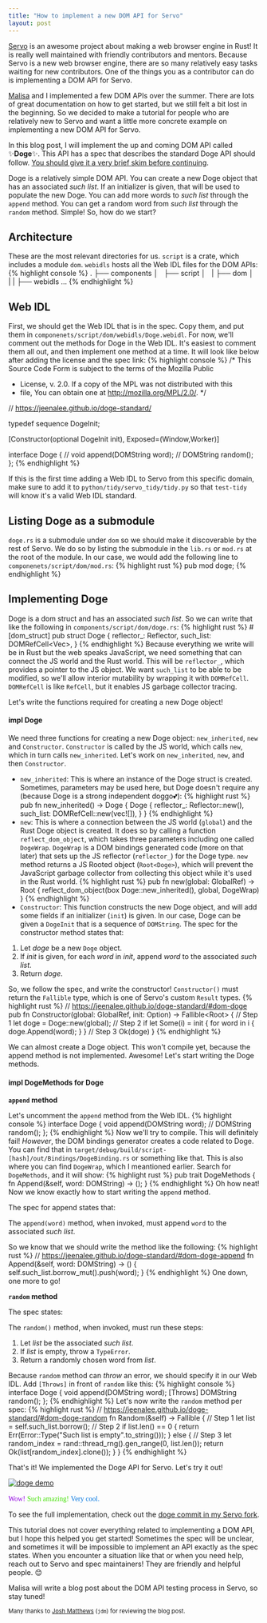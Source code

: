 ```yaml
---
title: "How to implement a new DOM API for Servo"
layout: post
---
```


[Servo](https://github.com/servo/servo/) is an awesome project about making a web browser engine in Rust! It is really well maintained with friendly contributors and mentors. Because Servo is a new web browser engine, there are so many relatively easy tasks waiting for new contributors. One of the things you as a contributor can do is implementing a DOM API for Servo.

[Malisa](https://twitter.com/malisas7) and I implemented a few DOM APIs over the summer. There are lots of great documentation on how to get started, but we still felt a bit lost in the beginning. So we decided to make a tutorial for people who are relatively new to Servo and want a little more concrete example on implementing a new DOM API for Servo.

In this blog post, I will implement the up and coming DOM API called ✨**Doge**✨. This API has a spec that describes the standard Doge API should follow. [You should give it a very brief skim before continuing](https://jeenalee.github.io/doge-standard/).

Doge is a relatively simple DOM API. You can create a new Doge object that has an associated *such list*. If an initializer is given, that will be used to populate the new Doge. You can add more words to *such list* through the `append` method. You can get a random word from *such list* through the `random` method. Simple! So, how do we start?

## Architecture
These are the most relevant directories for us. `script` is a crate, which includes a module `dom`. `webidls` hosts all the Web IDL files for the DOM APIs:
{% highlight console %}
.
├── components
│   ├── script
│   |   ├── dom
│   |   |   ├── webidls
...
{% endhighlight %}

## Web IDL
First, we should get the Web IDL that is in the spec. Copy them, and put them in `componenets/script/dom/webidls/Doge.webidl`. For now, we'll comment out the methods for Doge in the Web IDL. It's easiest to comment them all out, and then implement one method at a time. It will look like below after adding the license and the spec link:
{% highlight console %}
/* This Source Code Form is subject to the terms of the Mozilla Public
 * License, v. 2.0. If a copy of the MPL was not distributed with this
 * file, You can obtain one at http://mozilla.org/MPL/2.0/. */

// https://jeenalee.github.io/doge-standard/

typedef sequence<DOMString> DogeInit;

[Constructor(optional DogeInit init),
 Exposed=(Window,Worker)]

interface Doge {
  // void append(DOMString word);
  // DOMString random();
};
{% endhighlight %}

If this is the first time adding a Web IDL to Servo from this specific domain, make sure to add it to `python/tidy/servo_tidy/tidy.py` so that `test-tidy` will know it's a valid Web IDL standard.

## Listing Doge as a submodule
`doge.rs` is a submodule under `dom` so we should make it discoverable by the rest of Servo. We do so by listing the submodule in the `lib.rs` or `mod.rs` at the root of the module. In our case, we would add the following line to `componenets/script/dom/mod.rs`:
{% highlight rust %}
pub mod doge;
{% endhighlight %}

## Implementing Doge
Doge is a dom struct and has an associated *such list*. So we can write that like the following in `components/script/dom/doge.rs`:
{% highlight rust %}
#[dom_struct]
pub struct Doge {
    reflector_: Reflector,
    such_list: DOMRefCell<Vec<DOMString>>,
}
{% endhighlight %}
Because everything we write will be in Rust but the web speaks JavaScript, we need something that can connect the JS world and the Rust world. This will be `reflector_`, which provides a pointer to the JS object. We want `such_list` to be able to be modified, so we'll allow interior mutability by wrapping it with `DOMRefCell`. `DOMRefCell` is like `RefCell`, but it enables JS garbage collector tracing.

Let's write the functions required for creating a new Doge object!

#### **impl Doge**
We need three functions for creating a new Doge object: `new_inherited`, `new` and `Constructor`. `Constructor` is called by the JS world, which calls `new`, which in turn calls `new_inherited`. Let's work on `new_inherited`, `new`, and then `Constructor`.

- `new_inherited`:
This is where an instance of the Doge struct is created. Sometimes, parameters may be used here, but Doge doesn't require any (because Doge is a strong independent doggo💕):
{% highlight rust %}
pub fn new_inherited() -> Doge {
    Doge {
        reflector_: Reflector::new(),
        such_list: DOMRefCell::new(vec![]),
    }
}
{% endhighlight %}
- `new`:
This is where a connection between the JS world (`global`) and the Rust Doge object is created. It does so by calling a function `reflect_dom_object`, which takes three parameters including one called `DogeWrap`. `DogeWrap` is a DOM bindings generated code (more on that later) that sets up the JS reflector (`reflector_`) for the Doge type. `new` method returns a JS Rooted object (`Root<Doge>`), which will prevent the JavaScript garbage collector from collecting this object while it's used in the Rust world.
{% highlight rust %}
pub fn new(global: GlobalRef) -> Root<Doge> {
        reflect_dom_object(box Doge::new_inherited(), global, DogeWrap)
}
{% endhighlight %}
- `Constructor`:
This function constructs the new Doge object, and will add some fields if an initializer (`init`) is given. In our case, Doge can be given a `DogeInit` that is a sequence of `DOMString`. The spec for the constructor method states that:

>
  1. Let *doge* be a new `Doge` object.
  2. If *init* is given, for each *word* in *init*, append *word* to the associated *such list*.
  3. Return *doge*.

So, we follow the spec, and write the constructor! `Constructor()` must return the `Fallible` type, which is one of Servo's custom `Result` types.
{% highlight rust %}
// https://jeenalee.github.io/doge-standard/#dom-doge
pub fn Constructor(global: GlobalRef, init: Option<DogeInit>) -> Fallible<Root<Doge>> {
    // Step 1
    let doge = Doge::new(global);
    // Step 2
    if let Some(i) = init {
        for word in i {
            doge.Append(word);
        }
    }
    // Step 3
    Ok(doge)
}
{% endhighlight %}

We can almost create a Doge object. This won't compile yet, because the append method is not implemented. Awesome! Let's start writing the Doge methods.

#### **impl DogeMethods for Doge**
**`append` method**

Let's uncomment the `append` method from the Web IDL.
{% highlight console %}
interface Doge {
  void append(DOMString word);
  // DOMString random();
};
{% endhighlight %}
Now we'll try to compile. This will definitely fail! *However*, the DOM bindings generator creates a code related to Doge. You can find that in `target/debug/build/script-[hash]/out/Bindings/DogeBinding.rs` or something like that. This is also where you can find `DogeWrap`, which I meantioned earlier. Search for `DogeMethods`, and it will show:
{% highlight rust %}
pub trait DogeMethods {
    fn Append(&self, word: DOMString) -> ();
}
{% endhighlight %}
Oh how neat! Now we know exactly how to start writing the `append` method.

The spec for append states that:

>
The `append(word)` method, when invoked, must append `word` to the associated *such list*.

So we know that we should write the method like the following:
{% highlight rust %}
// https://jeenalee.github.io/doge-standard/#dom-doge-append
fn Append(&self, word: DOMString) -> () {
    self.such_list.borrow_mut().push(word);
}
{% endhighlight %}
One down, one more to go!

**`random` method**

The spec states:

>
The `random()` method, when invoked, must run these steps:
>
1. Let *list* be the associated *such list*.
2. If *list* is empty, throw a `TypeError`.
3. Return a randomly chosen word from *list*.

Because `random` method can *throw* an error, we should specify it in our Web IDL. Add `[Throws]` in front of `random` like this:
{% highlight console %}
interface Doge {
  void append(DOMString word);
  [Throws] DOMString random();
};
{% endhighlight %}
Let's now write the `random` method per spec:
{% highlight rust %}
// https://jeenalee.github.io/doge-standard/#dom-doge-random
fn Random(&self) -> Fallible<DOMString> {
    // Step 1
    let list = self.such_list.borrow();
    // Step 2
    if list.len() == 0 {
        return Err(Error::Type("Such list is empty".to_string()));
    } else {
        // Step 3
        let random_index = rand::thread_rng().gen_range(0, list.len());
        return Ok(list[random_index].clone());
    }
}
{% endhighlight %}

That's it! We implemented the Doge API for Servo. Let's try it out!

[![doge demo](/pics/doge/doge-demo.gif)](/pics/doge/doge-demo.gif)

<p><font face="Comic Sans MS" color="#8e00df">Wow!</font> <font face="Comic Sans MS" color="#40df00">Such amazing!</font> <font face="Comic Sans MS" color="#0074df">Very cool.</font></p>

To see the full implementation, check out the [doge commit in my Servo fork](https://github.com/jeenalee/servo/commit/18e758655fead3b32cdcdc04c2b3dd21472153de).

This tutorial does not cover everything related to implementing a DOM API, but I hope this helped you get started! Sometimes the spec will be unclear, and sometimes it will be impossible to implement an API exactly as the spec states. When you encounter a situation like that or when you need help, reach out to Servo and spec maintainers! They are friendly and helpful people. 😊

Malisa will write a blog post about the DOM API testing process in Servo, so stay tuned!

<small>Many thanks to [Josh Matthews](https://twitter.com/lastontheboat) (`jdm`) for reviewing the blog post.</small>
